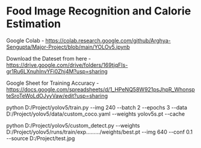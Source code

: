 # Food Image Recognition and Calorie Estimation
Google Colab - 
https://colab.research.google.com/github/Arghya-Sengupta/Major-Project/blob/main/YOLOv5.ipynb

Download the Dateset from here - 
https://drive.google.com/drive/folders/169tjqFIs-gr1Ru6LXnuhInvYFi0Zhj4M?usp=sharing

Google Sheet for Training Accuracy - https://docs.google.com/spreadsheets/d/1_HPeNQ58W921psJhpR_WhonspteSroTeWoLdOJyyVaw/edit?usp=sharing

python D:/Project/yolov5/train.py --img 240 --batch 2 --epochs 3 --data D:/Project/yolov5/data/custom_coco.yaml --weights yolov5s.pt --cache

python D:/Project/yolov5/custom_detect.py --weights D:/Project/yolov5/runs/train/exp........./weights/best.pt --img 640 --conf 0.1 --source D:/Project/test.jpg

